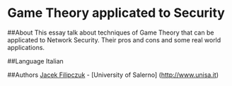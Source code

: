 Game Theory applicated to Security
===========================

##About
This essay talk about techniques of Game Theory that can be applicated to Network Security. 
Their pros and cons and some real world applications.

##Language
Italian

##Authors
[Jacek Filipczuk](https://github.com/jacekfilipczuk) - [University of Salerno] (http://www.unisa.it)
